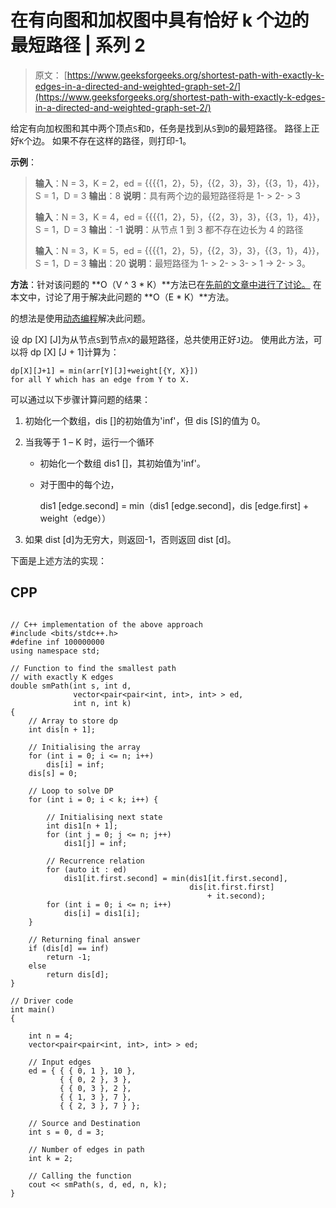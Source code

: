 # 在有向图和加权图中具有恰好 k 个边的最短路径 | 系列 2

> 原文： [https://www.geeksforgeeks.org/shortest-path-with-exactly-k-edges-in-a-directed-and-weighted-graph-set-2/](https://www.geeksforgeeks.org/shortest-path-with-exactly-k-edges-in-a-directed-and-weighted-graph-set-2/)

给定有向加权图和其中两个顶点`S`和`D`，任务是找到从`S`到`D`的最短路径。 路径上正好`K`个边。 如果不存在这样的路径，则打印-1。

**示例**：

> **输入**：N = 3，K = 2，ed = {{{{1，2}，5}，{{2，3}，3}，{{3，1}，4}}， S = 1，D = 3
> **输出**：8
> **说明**：具有两个边的最短路径将是 1- > 2- > 3
> 
> **输入**：N = 3，K = 4，ed = {{{{1，2}，5}，{{2，3}，3}，{{3，1}，4}}， S = 1，D = 3
> **输出**：-1
> **说明**：从节点 1 到 3 都不存在边长为 4 的路径
> 
> **输入**：N = 3，K = 5，ed = {{{{1，2}，5}，{{2，3}，3}，{{3，1}，4}}， S = 1，D = 3
> **输出**：20
> **说明**：最短路径为 1- > 2- > 3- > 1 -> 2- > 3。

**方法**：针对该问题的 **O（V ^ 3 * K）**方法已在[先前的文章中进行了讨论。](https://www.geeksforgeeks.org/shortest-path-exactly-k-edges-directed-weighted-graph/) 在本文中，讨论了用于解决此问题的 **O（E * K）**方法。

的想法是使用[动态编程](https://www.geeksforgeeks.org/dynamic-programming/)解决此问题。

设 dp [X] [J]为从节点`S`到节点`X`的最短路径，总共使用正好`J`边。 使用此方法，可以将 dp [X] [J + 1]计算为：

```
dp[X][J+1] = min(arr[Y][J]+weight[{Y, X}])
for all Y which has an edge from Y to X.

```

可以通过以下步骤计算问题的结果：

1.  初始化一个数组，dis []的初始值为'inf'，但 dis [S]的值为 0。

2.  当我等于 1 – K 时，运行一个循环

    *   初始化一个数组 dis1 []，其初始值为'inf'。

    *   对于图中的每个边，

        dis1 [edge.second] = min（dis1 [edge.second]，dis [edge.first] + weight（edge））

3.  如果 dist [d]为无穷大，则返回-1，否则返回 dist [d]。

下面是上述方法的实现：

## CPP

```

// C++ implementation of the above approach 
#include <bits/stdc++.h> 
#define inf 100000000 
using namespace std; 

// Function to find the smallest path 
// with exactly K edges 
double smPath(int s, int d, 
              vector<pair<pair<int, int>, int> > ed, 
              int n, int k) 
{ 
    // Array to store dp 
    int dis[n + 1]; 

    // Initialising the array 
    for (int i = 0; i <= n; i++) 
        dis[i] = inf; 
    dis[s] = 0; 

    // Loop to solve DP 
    for (int i = 0; i < k; i++) { 

        // Initialising next state 
        int dis1[n + 1]; 
        for (int j = 0; j <= n; j++) 
            dis1[j] = inf; 

        // Recurrence relation 
        for (auto it : ed) 
            dis1[it.first.second] = min(dis1[it.first.second], 
                                        dis[it.first.first] 
                                            + it.second); 
        for (int i = 0; i <= n; i++) 
            dis[i] = dis1[i]; 
    } 

    // Returning final answer 
    if (dis[d] == inf) 
        return -1; 
    else
        return dis[d]; 
} 

// Driver code 
int main() 
{ 

    int n = 4; 
    vector<pair<pair<int, int>, int> > ed; 

    // Input edges 
    ed = { { { 0, 1 }, 10 }, 
           { { 0, 2 }, 3 }, 
           { { 0, 3 }, 2 }, 
           { { 1, 3 }, 7 }, 
           { { 2, 3 }, 7 } }; 

    // Source and Destination 
    int s = 0, d = 3; 

    // Number of edges in path 
    int k = 2; 

    // Calling the function 
    cout << smPath(s, d, ed, n, k); 
} 

```